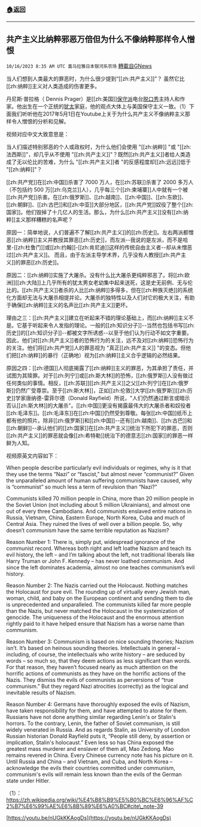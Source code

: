 ###  [:house:返回](README.md)
---


## 共产主义比纳粹邪恶万倍但为什么不像纳粹那样令人憎恨
`10/16/2023 8:35 AM UTC 喜马拉雅日本银河系农场` [轉載自GNews](https://gnews.org/articles/1839394)



当人们想到人类最大的罪恶时，为什么很少提到“[[zh:共产主义]]”？ 虽然它比[[zh:纳粹]]主义对人类造成的伤害更多。

  
丹尼斯·普拉格（ Dennis Prager）是[[zh:美国]][保守派](https://zh.wikipedia.org/wiki/%E4%BF%9D%E5%AE%88%E6%B4%BE)电台[脱口秀](https://zh.wikipedia.org/wiki/%E8%84%B1%E5%8F%A3%E7%A7%80)主持人和作家。他出生在一个正统的[犹太](https://zh.wikipedia.org/wiki/%E7%8A%B9%E5%A4%AA)家庭，他的观点大体上与美国保守主义一致。（1）下面我们听听他在2017年5月1日在Youtube上关于为什么共产主义不像纳粹主义那样令人憎恨的分析和见解。

  

视频对应中文大致意思是：

当人们描述特别邪恶的个人或政权时，为什么他们会使用 "[[zh:纳粹]] "或 "[[zh:法西斯]]"，却几乎从不使用 "[[zh:共产主义]]"？既然[[zh:共产主义]]者给人类造成了无以伦比的苦难，为什么 "[[zh:共产主义]]者 "的反感程度却[[zh:远远]]低于 "[[zh:纳粹]]"？

  

[[zh:共产党]]在[[zh:中国]]杀害了 7000 万人，在[[zh:苏联]]杀害了 2000 多万人（不包括约 500 万[[zh:乌克兰]]人），几乎每三个[[zh:柬埔寨]]人中就有一个被[[zh:共产党]]杀害。在[[zh:俄罗斯]]、[[zh:越南]]、[[zh:中国]]、[[zh:东欧]]、[[zh:朝鲜]]、[[zh:古巴]]和[[zh:中亚]]大部分地区，[[zh:共产党]]奴役了整个[[zh:国家]]。他们毁掉了十几亿人的生活。那么，为什么[[zh:共产主义]]没有[[zh:纳粹]]主义那样糟糕的名声呢？

  

原因一：简单地说，人们普遍不了解[[zh:共产主义]]的[[zh:历史]]。左右两派都憎恶[[zh:纳粹]]主义并教授其罪恶[[zh:历史]]，而左派--我说的是左派，而不是哈里-[[zh:杜鲁门]]或[[zh:约翰]]-[[zh:肯尼迪]]这样的传统自由主义者--却从未憎恶过[[zh:共产主义]]。 而且，由于左派主导学术界，几乎没有人教授[[zh:共产主义]]的罪恶[[zh:历史]]。

  

原因二：[[zh:纳粹]]实施了大屠杀。没有什么比大屠杀更纯粹邪恶了。将[[zh:欧洲]][[zh:大陆]]上几乎所有的犹太男女老幼集中起来送死，这是史无前例、无与伦比的。[[zh:共产主义]]者杀的人比[[zh:纳粹]]多得多，但在[[zh:种族灭绝]]的系统化方面却无法与大屠杀相提并论。大屠杀的独特性以及人们对它的极大关注，有助于确保[[zh:纳粹]]主义的名声比[[zh:共产主义]]更坏。

  

理由之三：[[zh:共产主义]]建立在听起来不错的理论基础上，而[[zh:纳粹]]主义不是。它基于听起来令人发指的理论。一般的[[zh:知识分子]]--当然也包括书写[[zh:历史]]的[[zh:知识分子]]--都被文字所诱惑--以至于他们认为行动不如文字重要。 因此，他们对[[zh:共产主义]]者的恐怖行为的关注，远不及对[[zh:纳粹]]恐怖行为的关注。他们将[[zh:共产党]]人的罪恶视为 "真正[[zh:共产主义]] "的变态。但他们把[[zh:纳粹]]的暴行（正确地）视为[[zh:纳粹]]主义合乎逻辑的必然结果。

  

原因之四：[[zh:德国]]人彻底揭露了[[zh:纳粹]]主义的罪恶，为其承担了责任，并试图为其赎罪。对于[[zh:列宁]]或[[zh:斯大林]]的恐怖，[[zh:俄罗斯]]人没有做过任何类似的事情。相反，[[zh:苏联]][[zh:共产主义]]之父[[zh:列宁]]在[[zh:俄罗斯]]仍然广受尊崇。至于[[zh:斯大林]]，正如[[zh:伦敦]]大学[[zh:俄罗斯]][[zh:历史]]学家唐纳德-雷菲尔德（Donald Rayfield）所说，"人们仍然通过断言或暗示否认[[zh:斯大林]]的大屠杀"。[[zh:中国]]更没有揭露最伟大的大屠杀者和奴役者[[zh:毛泽东]]。[[zh:毛泽东]]在[[zh:中国]]仍然受到尊敬。每张[[zh:中国]]纸币上都有他的照片。除非[[zh:俄罗斯]]和[[zh:中国]]--还有[[zh:越南]]、[[zh:古巴]]和[[zh:朝鲜]]--承认他们的[[zh:国家]]在[[zh:共产主义]]统治下所犯下的罪恶，否则[[zh:共产主义]]的罪恶就会像[[zh:希特勒]]统治下的德意志[[zh:国家]]的罪恶一样鲜为人知。

  

视频原英文内容如下：

When people describe particularly evil individuals or regimes, why is it that they use the terms “Nazi” or “fascist,” but almost never “communist?” Given the unparalleled amount of human suffering communists have caused, why is “communist” so much less a term of revulsion than “Nazi?”

  

Communists killed 70 million people in China, more than 20 million people in the Soviet Union (not including about 5 million Ukrainians), and almost one out of every three Cambodians. And communists enslaved entire nations in Russia, Vietnam, China, Eastern Europe, North Korea, Cuba and much of Central Asia. They ruined the lives of well over a billion people. So, why doesn’t communism have the same terrible reputation as Nazism?

  

Reason Number 1: There is, simply put, widespread ignorance of the communist record. Whereas both right and left loathe Nazism and teach its evil history, the left – and I’m talking about the left, not traditional liberals like Harry Truman or John F. Kennedy – has never loathed communism.  And since the left dominates academia, almost no one teaches communism’s evil history.

  

Reason Number 2: The Nazis carried out the Holocaust. Nothing matches the Holocaust for pure evil. The rounding up of virtually every Jewish man, woman, child, and baby on the European continent and sending them to die is unprecedented and unparalleled. The communists killed far more people than the Nazis, but never matched the Holocaust in the systemization of genocide. The uniqueness of the Holocaust and the enormous attention rightly paid to it have helped ensure that Nazism has a worse name than communism.

  

Reason Number 3: Communism is based on nice sounding theories; Nazism isn’t. It’s based on heinous sounding theories. Intellectuals in general – including, of course, the intellectuals who write history – are seduced by words – so much so, that they deem actions as less significant than words.  For that reason, they haven’t focused nearly as much attention on the horrific actions of communists as they have on the horrific actions of the Nazis. They dismiss the evils of communists as perversions of “true communism.” But they regard Nazi atrocities (correctly) as the logical and inevitable results of Nazism.

  

Reason Number 4: Germans have thoroughly exposed the evils of Nazism, have taken responsibility for them, and have attempted to atone for them. Russians have not done anything similar regarding Lenin's or Stalin's horrors. To the contrary, Lenin, the father of Soviet communism, is still widely venerated in Russia. And as regards Stalin, as University of London Russian historian Donald Rayfield puts it, “People still deny, by assertion or implication, Stalin's holocaust.” Even less so has China exposed the greatest mass murderer and enslaver of them all, Mao Zedong. Mao remains revered in China. Every Chinese currency note has his picture on it. Until Russia and China – and Vietnam, and Cuba, and North Korea – acknowledge the evils their countries committed under communism, communism's evils will remain less known than the evils of the German state under Hitler.

  

（1）：https://zh.wikipedia.org/wiki/%E4%B8%B9%E5%B0%BC%E6%96%AF%C2%B7%E6%99%AE%E6%8B%89%E6%A0%BC#cite\_note-39

  

[https://youtu.be/nUGkKKAogDs](https://youtu.be/nUGkKKAogDs)
